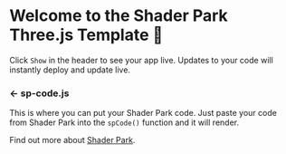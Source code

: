  Welcome to the Shader Park Three.js Template 🎉
=================

Click `Show` in the header to see your app live. Updates to your code will instantly deploy and update live.

### ← sp-code.js

This is where you can put your Shader Park code. 
Just paste your code from Shader Park into the `spCode()` function and it will render.



Find out more about [Shader Park](https://shaderpark.netlify.com/).
